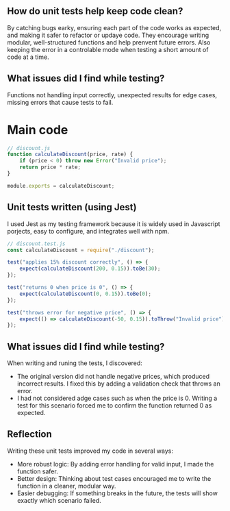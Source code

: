## How do unit tests help keep code clean?
By catching bugs earky, ensuring each part of the code works as expected, and making it safer to refactor or updaye code. They encourage writing modular, well-structured functions and help prenvent future errors. Also keeping the error in a controlable mode when testing a short amount of code at a time.
## What issues did I find while testing?
Functions not handling input correctly, unexpected results for edge cases, missing errors that cause tests to fail.
# Main code
```js
// discount.js
function calculateDiscount(price, rate) {
    if (price < 0) throw new Error("Invalid price");
    return price * rate;
}

module.exports = calculateDiscount;
```

## Unit tests written (using Jest)
I used Jest as my testing framework because it is widely used in Javascript porjects, easy to configure, and integrates well with npm.
``` js
// discount.test.js
const calculateDiscount = require("./discount");

test("applies 15% discount correctly", () => {
    expect(calculateDiscount(200, 0.15)).toBe(30);
});

test("returns 0 when price is 0", () => {
    expect(calculateDiscount(0, 0.15)).toBe(0);
});

test("throws error for negative price", () => {
    expect(() => calculateDiscount(-50, 0.15)).toThrow("Invalid price");
});
```
## What issues did I find while testing?
When writing and runing the tests, I discovered:
- The original version did not handle negative prices, which produced incorrect results. I fixed this by adding a validation check that throws an error.
- I had not considered adge cases such as when the price is 0. Writing a test for this scenario forced me to confirm the function returned 0 as expected.

## Reflection
Writing these unit tests improved my code in several ways: 
- More robust logic: By adding error handling for valid input, I made the function safer.
- Better design: Thinking about test cases encouraged me to write the function in a cleaner, modular way.
- Easier debugging: If something breaks in the future, the tests will show exactly which scenario failed.